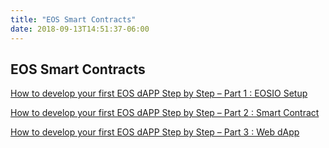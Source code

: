 ```yaml
---
title: "EOS Smart Contracts"
date: 2018-09-13T14:51:37-06:00
---
```


## EOS Smart Contracts

[How to develop your first EOS dAPP Step by Step – Part 1 : EOSIO Setup](https://trybe.one/how-to-develop-your-first-eos-dapp-setup-step-by-step-part-1-of-3-eosio-setup/ref/749/)

[How to develop your first EOS dAPP Step by Step – Part 2 : Smart Contract](https://trybe.one/how-to-develop-your-first-eos-dapp-setup-step-by-step-part-2-smart-contract/ref/749/)

[How to develop your first EOS dAPP Step by Step – Part 3 : Web dApp](https://trybe.one/how-to-develop-your-first-eos-dapp-step-by-step-part-3-of-3-web-dapp/ref/749/)